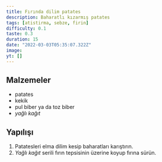 ```yaml
---
title: Fırında dilim patates
description: Baharatlı kızarmış patates
tags: [atistirma, sebze, firin]
difficulty: 0.1
taste: 0.3
duration: 15
date: "2022-03-03T05:35:07.322Z"
image:
yt: []
---
```


## Malzemeler

- patates
- kekik
- pul biber ya da toz biber
- _yağlı kağıt_

## Yapılışı

1. Patatesleri elma dilim kesip baharatları karıştırın.
2. _Yağlı kağıt_ serili fırın tepsisinin üzerine koyup fırına sürün.
